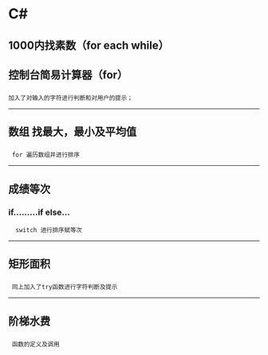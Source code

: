 # C#

## 1000内找素数（for each while）

## 控制台简易计算器（for）
###   
    加入了对输入的字符进行判断和对用户的提示；
-------------------------------
## 数组 找最大，最小及平均值
###  
     for 遍历数组并进行排序
------------------------------
## 成绩等次
###   if.........if else...
      switch 进行排序赋等次
-------------------------------------
## 矩形面积
###  
     同上加入了try函数进行字符判断及提示
-------------------------------------
## 阶梯水费
###  
     函数的定义及调用


